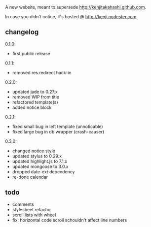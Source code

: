 A new website, meant to supersede <http://kenjitakahashi.github.com>.

In case you didn't notice, it's hosted @ <http://kenji.nodester.com>.

changelog
---------
0.1.0:
- first public release

0.1.1:
- removed res.redirect hack-in

0.2.0:
- updated jade to 0.27.x
- removed WIP from title
- refactored template(s)
- added notice block

0.2.1:
- fixed small bug in left template (unnoticable)
- fixed large bug in db wrapper (crash-causer)

0.3.0:
- changed notice style
- updated stylus to 0.29.x
- updated highlight.js to 7.1.x
- updated mongoose to 3.0.x
- dropped date-ext dependency
- re-done calendar

todo
----
* comments
* stylesheet refactor
* scroll lists with wheel
* fix: horizontal code scroll schouldn't affect line numbers
